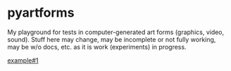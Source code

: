 # pyartforms

My playground for tests in computer-generated art forms (graphics, video, sound). 
Stuff here may change, may be incomplete or not fully working, may be w/o docs, etc. 
as it is work (experiments) in progress.


[example#1](https://www.youtube.com/watch?v=5HrdduqAdVk)